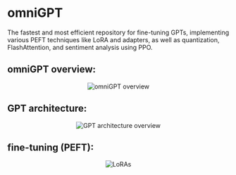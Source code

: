 # omniGPT                              
The fastest and most efficient repository for fine-tuning GPTs, implementing various PEFT techniques like LoRA and adapters, as well as quantization, FlashAttention, and sentiment analysis using PPO.

## omniGPT overview:
<p align="center"> <img src="https://github.com/Esmail-ibraheem/omniGPT/blob/main/assets/omniGPT-architecture.drawio.svg" alt="omniGPT overview" ></p> 

## GPT architecture:
<p align="center"> <img src="https://github.com/Esmail-ibraheem/omniGPT/blob/main/assets/GPT.jpeg" alt="GPT architecture overview" ></p> 

## fine-tuning (PEFT):
<p align="center"> <img src="https://github.com/Esmail-ibraheem/omniGPT/blob/main/assets/LoRAoverview.jpeg" alt="LoRAs" ></p> 
